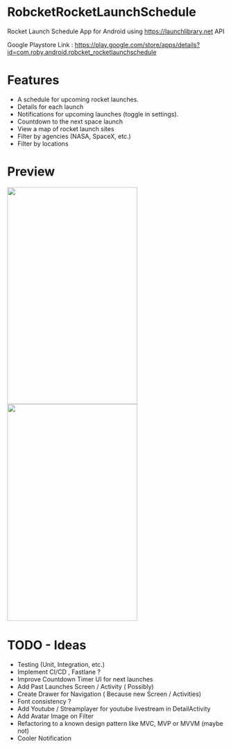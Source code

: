 # RobcketRocketLaunchSchedule
Rocket Launch Schedule App for Android using https://launchlibrary.net API 

Google Playstore Link : https://play.google.com/store/apps/details?id=com.roby.android.robcket_rocketlaunchschedule

# Features 
- A schedule for upcoming rocket launches.
- Details for each launch
- Notifications for upcoming launches (toggle in settings).
- Countdown to the next space launch
- View a map of rocket launch sites
- Filter by agencies (NASA, SpaceX, etc.)
- Filter by locations

# Preview 
<img src="https://user-images.githubusercontent.com/17837057/51090815-76554d80-1782-11e9-9cfb-8d8ccf0b0f65.png" height=500 width=300>
<img src="https://user-images.githubusercontent.com/17837057/51090819-84a36980-1782-11e9-95ab-54cf0198a37f.png" height=500 width=300>

# TODO - Ideas
- Testing (Unit, Integration, etc.)
- Implement CI/CD , Fastlane ? 
- Improve Countdown Timer UI for next launches
- Add Past Launches Screen / Activity ( Possibly)
- Create Drawer for Navigation ( Because new Screen / Activities)
- Font consistency ? 
- Add Youtube / Streamplayer for youtube livestream in DetailActivity
- Add Avatar Image on Filter 
- Refactoring to a known design pattern like MVC, MVP or MVVM (maybe not)
- Cooler Notification
